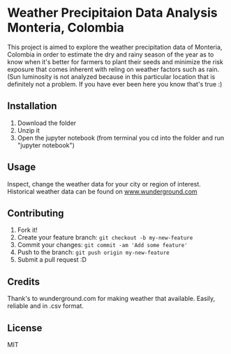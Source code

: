 # Weather Precipitaion Data Analysis Monteria, Colombia

This project is aimed to explore the weather precipitation data of Monteria, Colombia in order to estimate the dry and rainy season of the year as to know when it's better for farmers to plant their seeds and minimize the risk exposure that comes inherent with reling on weather factors such as rain. (Sun luminosity is not analyzed because in this particular location that is definitely not a problem. If you have ever been here you know that's true :)

## Installation

1. Download the folder
2. Unzip it
3. Open the jupyter notebook (from terminal you cd into the folder and run "jupyter notebook")

## Usage

Inspect, change the weather data for your city or region of interest. Historical weather data can be found on www.wunderground.com

## Contributing

1. Fork it!
2. Create your feature branch: `git checkout -b my-new-feature`
3. Commit your changes: `git commit -am 'Add some feature'`
4. Push to the branch: `git push origin my-new-feature`
5. Submit a pull request :D

## Credits

Thank's to wunderground.com for making weather that available. Easily, reliable and in .csv format.  

## License

MIT